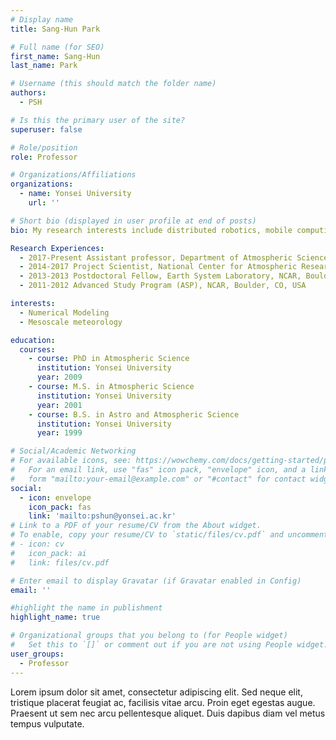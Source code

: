 ```yaml
---
# Display name
title: Sang-Hun Park

# Full name (for SEO)
first_name: Sang-Hun
last_name: Park

# Username (this should match the folder name)
authors:
  - PSH

# Is this the primary user of the site?
superuser: false

# Role/position
role: Professor

# Organizations/Affiliations
organizations:
  - name: Yonsei University
    url: ''

# Short bio (displayed in user profile at end of posts)
bio: My research interests include distributed robotics, mobile computing and programmable matter.

Research Experiences:
  - 2017-Present Assistant professor, Department of Atmospheric Sciences, Yonsei University
  - 2014-2017 Project Scientist, National Center for Atmospheric Research (NCAR), Boulder, CO, USA
  - 2013-2013 Postdoctoral Fellow, Earth System Laboratory, NCAR, Boulder, CO, USA
  - 2011-2012 Advanced Study Program (ASP), NCAR, Boulder, CO, USA

interests:
  - Numerical Modeling
  - Mesoscale meteorology

education:
  courses:
    - course: PhD in Atmospheric Science
      institution: Yonsei University
      year: 2009
    - course: M.S. in Atmospheric Science
      institution: Yonsei University
      year: 2001
    - course: B.S. in Astro and Atmospheric Science
      institution: Yonsei University
      year: 1999

# Social/Academic Networking
# For available icons, see: https://wowchemy.com/docs/getting-started/page-builder/#icons
#   For an email link, use "fas" icon pack, "envelope" icon, and a link in the
#   form "mailto:your-email@example.com" or "#contact" for contact widget.
social:
  - icon: envelope
    icon_pack: fas
    link: 'mailto:pshun@yonsei.ac.kr'
# Link to a PDF of your resume/CV from the About widget.
# To enable, copy your resume/CV to `static/files/cv.pdf` and uncomment the lines below.
# - icon: cv
#   icon_pack: ai
#   link: files/cv.pdf

# Enter email to display Gravatar (if Gravatar enabled in Config)
email: ''

#highlight the name in publishment
highlight_name: true

# Organizational groups that you belong to (for People widget)
#   Set this to `[]` or comment out if you are not using People widget.
user_groups:
  - Professor
---
```


Lorem ipsum dolor sit amet, consectetur adipiscing elit. Sed neque elit, tristique placerat feugiat ac, facilisis vitae arcu. Proin eget egestas augue. Praesent ut sem nec arcu pellentesque aliquet. Duis dapibus diam vel metus tempus vulputate.
